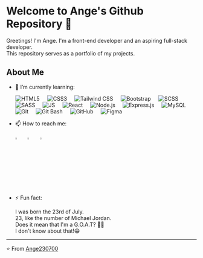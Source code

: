 # Welcome to Ange's Github Repository 👋

Greetings! I'm Ange. I'm a front-end developer and an aspiring full-stack developer.\
This repository serves as a portfolio of my projects.

## About Me

- 🌱 I’m currently learning:

  ![HTML5](https://img.shields.io/badge/HTML5-282C34?logo=html5&logoColor=E34F26)
  &nbsp;&nbsp;&nbsp;
  ![CSS3](https://img.shields.io/badge/CSS3-282C34?logo=css3&logoColor=1572B6)
  &nbsp;&nbsp;&nbsp;
  ![Tailwind CSS](https://img.shields.io/badge/Tailwind%20CSS-282C34?logo=tailwind-css&logoColor=38B2AC)
  &nbsp;&nbsp;&nbsp;
  ![Bootstrap](https://img.shields.io/badge/Bootstrap-282C34?logo=bootstrap&logoColor=563D7C)
  &nbsp;&nbsp;&nbsp;
  ![SCSS](https://img.shields.io/badge/SCSS-282C34?logo=sass&logoColor=CC6699)
  &nbsp;&nbsp;&nbsp;
  ![SASS](https://img.shields.io/badge/SASS-282C34?logo=sass&logoColor=CC6699)
  &nbsp;&nbsp;&nbsp;
  ![JS](https://img.shields.io/badge/JavaScript-282C34?logo=javascript&logoColor=F7DF1E)
  &nbsp;&nbsp;&nbsp;
  ![React](https://img.shields.io/badge/React-282C34?logo=react&logoColor=61DAFB)
  &nbsp;&nbsp;&nbsp;
  ![Node.js](https://img.shields.io/badge/Node.js-282C34?logo=node.js&logoColor=339933)
  &nbsp;&nbsp;&nbsp;
  ![Express.js](https://img.shields.io/badge/Express.js-282C34?logo=express&logoColor=white)
  &nbsp;&nbsp;&nbsp;
  ![MySQL](https://img.shields.io/badge/MySQL-282C34?logo=mysql&logoColor=white)
  &nbsp;&nbsp;&nbsp;
  ![Git](https://img.shields.io/badge/Git-282C34?logo=git&logoColor=F05032)
  &nbsp;&nbsp;&nbsp;
  ![Git Bash](https://img.shields.io/badge/Git%20Bash-282C34?logo=git&logoColor=F05032)
  &nbsp;&nbsp;&nbsp;
  ![GitHub](https://img.shields.io/badge/GitHub-282C34?logo=github&logoColor=white)
  &nbsp;&nbsp;&nbsp;
  ![Figma](https://img.shields.io/badge/Figma-282C34?logo=figma&logoColor=F24E1E)
  &nbsp;&nbsp;&nbsp;

- 📫 How to reach me:

  [<img src="https://img.icons8.com/color/48/000000/linkedin.png" width="3.5%"/>](https://www.linkedin.com/in/ange-kouakou-4b683b194)&nbsp;&nbsp;&nbsp;
  [<img src="https://img.icons8.com/color/48/000000/twitter.png" width="3.5%"/>](https://twitter.com/AngeEricStepha1)&nbsp;&nbsp;&nbsp;
  [<img src="https://img.icons8.com/color/gmail" width="3.5%"/>](mailto:kouakouangeericstephane@gmail.com)

- ⚡ Fun fact:

  I was born the 23rd of July.\
   23, like the number of Michael Jordan.\
   Does it mean that I'm a G.O.A.T? 🐐😏\
   I don't know about that!😁

---

⭐ From [Ange230700](https://github.com/Ange230700)

<!--
Here are some ideas to get you started:

- 🔭 I’m currently working on ...
- 👯 I’m looking to collaborate on ...
- 🤔 I’m looking for help with ...
-->
